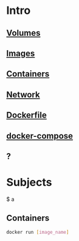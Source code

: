 # Intro
## [Volumes](##volumes)
## [Images](##images)
## [Containers](##containers)
## [Network](##network)
## [Dockerfile](##dockerfile)
## [docker-compose](##docker-compose)
## ?

# Subjects
$ a

## Containers

```bash
docker run [image_name]
```

